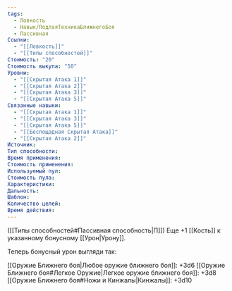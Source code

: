 ```yaml
---
tags:
  - Ловкость
  - Навык/ПодлаяТехникаБлижнегоБоя
  - Пассивная
Ссылки:
  - "[[Ловкость]]"
  - "[[Типы способностей]]"
Стоимость: "20"
Стоимость выкупа: "50"
Уровни:
  - "[[Скрытая Атака 1]]"
  - "[[Скрытая Атака 2]]"
  - "[[Скрытая Атака 3]]"
  - "[[Скрытая Атака 5]]"
Связанные навыки:
  - "[[Скрытая Атака 1]]"
  - "[[Скрытая Атака 3]]"
  - "[[Скрытая Атака 5]]"
  - "[[Беспощадная Скрытая Атака]]"
  - "[[Скрытая Атака 2]]"
Источник:
Тип способности:
Время применения:
Стоимость применения:
Используемый пул:
Стоимость пула:
Характеристики:
Дальность:
Шаблон:
Количество целей:
Время действия:
---
```

([[Типы способностей#Пассивная способность|П]]) Еще +1 [[Кость]] к указанному бонусному [[Урон|Урону]].

Теперь бонусный урон выгляди так: 

[[Оружие Ближнего боя|Любое оружие ближнего боя]]: +3d6
[[Оружие Ближнего боя#Легкое Оружие|Легкое оружие ближнего боя]]: +3d8
[[Оружие Ближнего боя#Ножи и Кинжалы|Кинжалы]]: +3d10